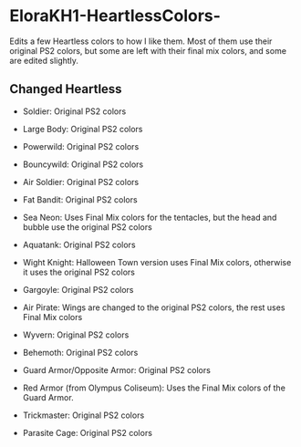 # EloraKH1-HeartlessColors-
Edits a few Heartless colors to how I like them. Most of them use their original PS2 colors, but some are left with their final mix colors, and some are edited slightly.

## Changed Heartless

- Soldier: Original PS2 colors
- Large Body: Original PS2 colors
- Powerwild: Original PS2 colors
- Bouncywild: Original PS2 colors
- Air Soldier: Original PS2 colors
- Fat Bandit: Original PS2 colors
- Sea Neon: Uses Final Mix colors for the tentacles, but the head and bubble use the original PS2 colors
- Aquatank: Original PS2 colors
- Wight Knight: Halloween Town version uses Final Mix colors, otherwise it uses the original PS2 colors
- Gargoyle: Original PS2 colors
- Air Pirate: Wings are changed to the original PS2 colors, the rest uses Final Mix colors
- Wyvern: Original PS2 colors
- Behemoth: Original PS2 colors

- Guard Armor/Opposite Armor: Original PS2 colors
- Red Armor (from Olympus Coliseum): Uses the Final Mix colors of the Guard Armor.
- Trickmaster: Original PS2 colors
- Parasite Cage: Original PS2 colors
